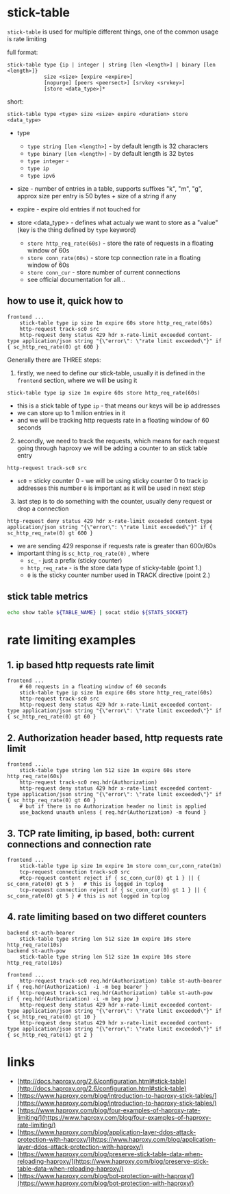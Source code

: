 # stick-table

`stick-table` is used for multiple different things, one of the common usage
is rate limiting


full format:
```
stick-table type {ip | integer | string [len <length>] | binary [len <length>]}
            size <size> [expire <expire>]
            [nopurge] [peers <peersect>] [srvkey <srvkey>]
            [store <data_type>]*
```

short:
```
stick-table type <type> size <size> expire <duration> store <data_type>
```

- type
    - `type string [len <length>]` - by default length is 32 characters
    - `type binary [len <length>]` - by default length is 32 bytes
    - `type integer` -
    - `type ip`
    - `type ipv6`

- size <size> - number of entries in a table, supports suffixes "k", "m", "g", approx size per entry is 50 bytes + size of a string if any

- expire <duration> - expire old entries if not touched for <duration>

- store <data_type> - defines what actualy we want to store as a "value" (key is the thing defined by `type` keyword)
    - `store http_req_rate(60s)` - store the rate of requests in a floating window of 60s
    - `store conn_rate(60s)` - store tcp connection rate in a floating window of 60s
    - `store conn_cur` - store number of current connections
    - see official documentation for all...

## how to use it, quick how to

```
frontend ...
    stick-table type ip size 1m expire 60s store http_req_rate(60s)
    http-request track-sc0 src
    http-request deny status 429 hdr x-rate-limit exceeded content-type application/json string "{\"error\": \"rate limit exceeded\"}" if { sc_http_req_rate(0) gt 600 }
```


Generally there are THREE steps:
1. firstly, we need to define our stick-table, usually it is defined in the
`frontend` section, where we will be using it
```
stick-table type ip size 1m expire 60s store http_req_rate(60s)
```
- this is a stick table of type `ip` - that means our keys will be ip addresses
- we can store up to 1 milion entries in it
- and we will be tracking http requests rate in a floating window of 60 seconds

2. secondly, we need to track the requests, which means for each request going
through haproxy we will be adding a counter to an stick table entry
```
http-request track-sc0 src
```
- `sc0` = sticky counter 0 - we will be using sticky counter 0 to track ip addresses
    this number `0` is important as it will be used in next step

3. last step is to do something with the counter, usually deny request or drop
  a connection
```
http-request deny status 429 hdr x-rate-limit exceeded content-type application/json string "{\"error\": \"rate limit exceeded\"}" if { sc_http_req_rate(0) gt 600 }
```
- we are sending 429 response if requests rate is greater than 600r/60s
- important thing is `sc_http_req_rate(0)` , where
  - `sc_` - just a prefix (sticky counter)
  - `http_req_rate` - is the store data type of sticky-table (point 1.)
  - `0` is the sticky counter number used in TRACK directive (point 2.)


## stick table metrics
```sh
echo show table ${TABLE_NAME} | socat stdio ${STATS_SOCKET}
```

# rate limiting examples

## 1. ip based http requests rate limit
```
frontend ...
    # 60 requests in a floating window of 60 seconds
    stick-table type ip size 1m expire 60s store http_req_rate(60s)
    http-request track-sc0 src
    http-request deny status 429 hdr x-rate-limit exceeded content-type application/json string "{\"error\": \"rate limit exceeded\"}" if { sc_http_req_rate(0) gt 60 }
```

## 2. Authorization header based, http requests rate limit
```
frontend ...
    stick-table type string len 512 size 1m expire 60s store http_req_rate(60s)
    http-request track-sc0 req.hdr(Authorization)
    http-request deny status 429 hdr x-rate-limit exceeded content-type application/json string "{\"error\": \"rate limit exceeded\"}" if { sc_http_req_rate(0) gt 60 }
    # but if there is no Authorization header no limit is applied
    use_backend unauth unless { req.hdr(Authorization) -m found }
```

## 3. TCP rate limiting, ip based, both: current connections and connection rate
```
frontend ...
    stick-table type ip size 1m expire 1m store conn_cur,conn_rate(1m)
    tcp-request connection track-sc0 src
    #tcp-request content reject if { sc_conn_cur(0) gt 1 } || { sc_conn_rate(0) gt 5 }   # this is logged in tcplog
    tcp-request connection reject if { sc_conn_cur(0) gt 1 } || { sc_conn_rate(0) gt 5 } # this is not logged in tcplog
```

## 4. rate limiting based on two differet counters
```
backend st-auth-bearer
    stick-table type string len 512 size 1m expire 10s store http_req_rate(10s)
backend st-auth-pow
    stick-table type string len 512 size 1m expire 10s store http_req_rate(10s)

frontend ...
    http-request track-sc0 req.hdr(Authorization) table st-auth-bearer if { req.hdr(Authorization) -i -m beg bearer }
    http-request track-sc1 req.hdr(Authorization) table st-auth-pow    if { req.hdr(Authorization) -i -m beg pow }
    http-request deny status 429 hdr x-rate-limit exceeded content-type application/json string "{\"error\": \"rate limit exceeded\"}" if { sc_http_req_rate(0) gt 10 }
    http-request deny status 429 hdr x-rate-limit exceeded content-type application/json string "{\"error\": \"rate limit exceeded\"}" if { sc_http_req_rate(1) gt 2 }
```

# links

- [http://docs.haproxy.org/2.6/configuration.html#stick-table](http://docs.haproxy.org/2.6/configuration.html#stick-table)
- [https://www.haproxy.com/blog/introduction-to-haproxy-stick-tables/](https://www.haproxy.com/blog/introduction-to-haproxy-stick-tables/)
- [https://www.haproxy.com/blog/four-examples-of-haproxy-rate-limiting/](https://www.haproxy.com/blog/four-examples-of-haproxy-rate-limiting/)
- [https://www.haproxy.com/blog/application-layer-ddos-attack-protection-with-haproxy/](https://www.haproxy.com/blog/application-layer-ddos-attack-protection-with-haproxy/)
- [https://www.haproxy.com/blog/preserve-stick-table-data-when-reloading-haproxy/](https://www.haproxy.com/blog/preserve-stick-table-data-when-reloading-haproxy/)
- [https://www.haproxy.com/blog/bot-protection-with-haproxy/](https://www.haproxy.com/blog/bot-protection-with-haproxy/)
